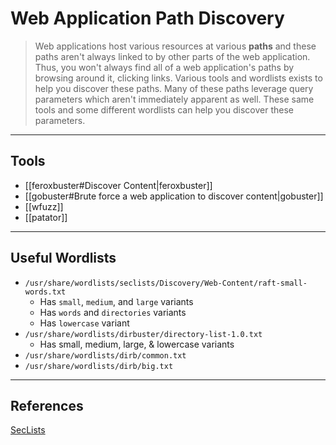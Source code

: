 # Web Application Path Discovery

> Web applications host various resources at various **paths** and these paths aren't always linked to by other parts of the web application. Thus, you won't always find all of a web application's paths by browsing around it, clicking links. Various tools and wordlists exists to help you discover these paths. Many of these paths leverage query parameters which aren't immediately apparent as well. These same tools and some different wordlists can help you discover these parameters.

---

## Tools

- [[feroxbuster#Discover Content|feroxbuster]]
- [[gobuster#Brute force a web application to discover content|gobuster]]
- [[wfuzz]]
- [[patator]]

---

## Useful Wordlists

- `/usr/share/wordlists/seclists/Discovery/Web-Content/raft-small-words.txt`
	- Has `small`, `medium`, and `large` variants
	- Has `words` and `directories` variants
	- Has `lowercase` variant
- `/usr/share/wordlists/dirbuster/directory-list-1.0.txt`
	- Has small, medium, large, & lowercase variants
- `/usr/share/wordlists/dirb/common.txt`
- `/usr/share/wordlists/dirb/big.txt`

---

## References

[SecLists](https://github.com/danielmiessler/SecLists)
